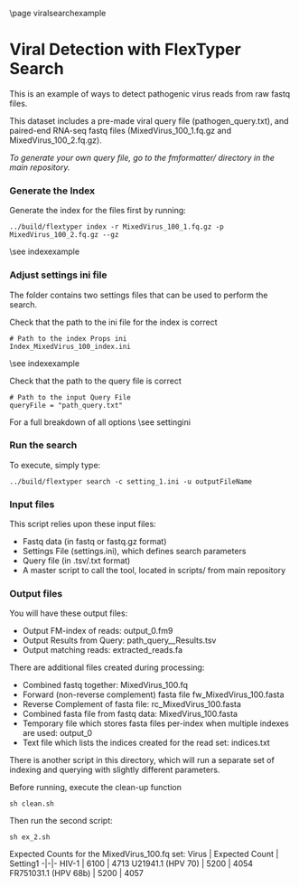 \page viralsearchexample

# Viral Detection with FlexTyper Search

This is an example of ways to detect pathogenic virus reads from raw fastq files.

This dataset includes a pre-made viral query file (pathogen\_query.txt), and paired-end RNA-seq fastq files (MixedVirus\_100\_1.fq.gz and MixedVirus\_100\_2.fq.gz).

*To generate your own query file, go to the fmformatter/ directory in the main repository.*

### Generate the Index 

Generate the index for the files first by running: 

~~~~~~~~~~~~~~~~~~~~~
../build/flextyper index -r MixedVirus_100_1.fq.gz -p MixedVirus_100_2.fq.gz --gz 
~~~~~~~~~~~~~~~~~~~~~
\see indexexample

### Adjust settings ini file 

The folder contains two settings files that can be used to perform the search. 

Check that the path to the ini file for the index is correct 
~~~~~~~~~~~~~~~~~~~~~
# Path to the index Props ini
Index_MixedVirus_100_index.ini
~~~~~~~~~~~~~~~~~~~~~
\see indexexample

Check that the path to the query file is correct 
~~~~~~~~~~~~~~~~~~~~~
# Path to the input Query File
queryFile = "path_query.txt"
~~~~~~~~~~~~~~~~~~~~~

For a full breakdown of all options \see settingini

### Run the search

To execute, simply type:
~~~~~~~~~~~~~~~~~~~~~
../build/flextyper search -c setting_1.ini -u outputFileName
~~~~~~~~~~~~~~~~~~~~~

### Input files

This script relies upon these input files:
- Fastq data (in fastq or fastq.gz format)
- Settings File (settings.ini), which defines search parameters
- Query file (in .tsv/.txt format)
- A master script to call the tool, located in scripts/ from main repository

### Output files

You will have these output files:
- Output FM-index of reads: output\_0.fm9
- Output Results from Query: path\_query\_\_Results.tsv
- Output matching reads: extracted\_reads.fa

There are additional files created during processing:
- Combined fastq together: MixedVirus_100.fq
- Forward (non-reverse complement) fasta file fw_MixedVirus_100.fasta
- Reverse Complement of fasta file: rc_MixedVirus_100.fasta
- Combined fasta file from fastq data: MixedVirus_100.fasta
- Temporary file which stores fasta files per-index when multiple indexes are used: output_0
- Text file which lists the indices created for the read set: indices.txt

There is another script in this directory, which will run a separate set of indexing and querying with slightly different parameters.

Before running, execute the clean-up function

~~~~~~~~~~~~~~~~~~~~~
sh clean.sh
~~~~~~~~~~~~~~~~~~~~~

Then run the second script:

~~~~~~~~~~~~~~~~~~~~~
sh ex_2.sh
~~~~~~~~~~~~~~~~~~~~~

Expected Counts for the MixedVirus_100.fq set:
Virus | Expected Count | Setting1
-|-|-
HIV-1 | 6100 | 4713
U21941.1 (HPV 70) | 5200 | 4054
FR751031.1 (HPV 68b) | 5200 | 4057

